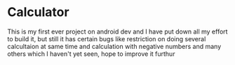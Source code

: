 # Calculator
This is my first ever project on android dev and I have put down all my effort to build it, but still it has certain bugs like
restriction on doing several calcultaion at same time and calculation with negative numbers and many others which I haven't 
yet seen, hope to improve it furthur
